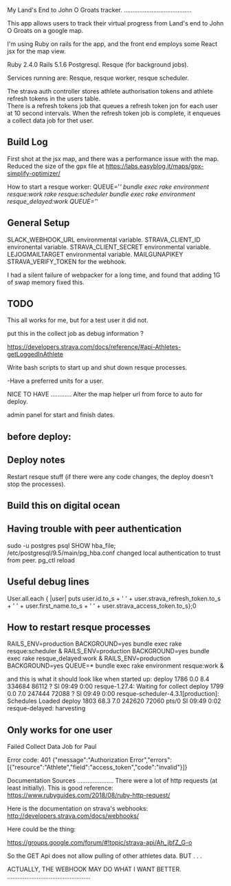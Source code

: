 My Land's End to John O Groats tracker.
.......................................

This app allows users to track their virtual progress from Land's end to John O Groats on a google map. 

I'm using Ruby on rails for the app, and the front end employs some React jsx for the map view. 

Ruby 2.4.0
Rails 5.1.6
Postgresql.
Resque (for background jobs).

Services running are:
Resque, resque worker, resque scheduler.

The strava auth controller stores athlete authorisation tokens and athlete refresh tokens in the users table.  
There is a refresh tokens job that queues a refresh token jon for each user at 10 second intervals.  When the refresh token job is complete, it enqueues a collect data job for thet user.

Build Log
---------

First shot at the jsx map, and there was a performance issue with the map.
Reduced the size of the gpx file at https://labs.easyblog.it/maps/gpx-simplify-optimizer/

How to start a resque worker:
QUEUE='*' bundle exec rake environment resque:work
rake resque:scheduler
bundle exec rake environment resque_delayed:work QUEUE='*'

General Setup
-------------
SLACK_WEBHOOK_URL environmental variable.
STRAVA_CLIENT_ID  environental variable.
STRAVA_CLIENT_SECRET environmental variable.
LEJOGMAILTARGET environmental variable.
MAILGUNAPIKEY
STRAVA_VERIFY_TOKEN for the webhook.

I had a silent failure of webpacker for a long time, and found that adding 1G of swap memory fixed this.

TODO
----

This all works for me, but for a test user it did not.

put this in the collect job as debug information ?

https://developers.strava.com/docs/reference/#api-Athletes-getLoggedInAthlete




Write bash scripts to start up and shut down resque processes.

-Have a preferred units for a user.

NICE TO HAVE
............
Alter the map helper url from force to auto for deploy.

admin panel for start and finish dates.


before deploy:
--------------

Deploy notes
------------
Restart resque stuff  (if there were any code changes, the deploy doesn't stop the processes).

Build this on digital ocean
----------------------------

Having trouble with peer authentication
---------------------------------------
sudo -u postgres psql
SHOW hba_file;
/etc/postgresql/9.5/main/pg_hba.conf
changed local authentication to trust from peer.
pg_ctl reload

Useful debug lines
------------------
User.all.each { |user| puts user.id.to_s + '  ' + user.strava_refresh_token.to_s + '  ' + user.first_name.to_s + ' ' + user.strava_access_token.to_s};0

How to restart resque processes
-------------------------------
RAILS_ENV=production BACKGROUND=yes bundle exec rake resque:scheduler &
RAILS_ENV=production BACKGROUND=yes bundle exec rake resque_delayed:work &
RAILS_ENV=production BACKGROUND=yes QUEUE=* bundle exec rake environment resque:work &

and this is what it should look like when started up:
deploy    1786  0.0  8.4 334684 86112 ?        Sl   09:49   0:00 resque-1.27.4: Waiting for collect
deploy    1799  0.0  7.0 247444 72088 ?        Sl   09:49   0:00 resque-scheduler-4.3.1[production]: Schedules Loaded
deploy    1803 68.3  7.0 242620 72060 pts/0    Sl   09:49   0:02 resque-delayed: harvesting


Only works for one user
-----------------------

Failed Collect Data Job for Paul

Error code: 401
{"message":"Authorization Error","errors":[{"resource":"Athlete","field":"access_token","code":"invalid"}]}

Documentation Sources
.....................
There were a lot of http requests (at least initially).  This is good reference:
https://www.rubyguides.com/2018/08/ruby-http-request/

Here is the documentation on strava's webhooks:
http://developers.strava.com/docs/webhooks/


Here could be the thing:

https://groups.google.com/forum/#!topic/strava-api/Ah_jbfZ_G-o

So the GET Api does not allow pulling of other athletes data. BUT . . . 

ACTUALLY, THE WEBHOOK MAY DO WHAT I WANT BETTER.
................................................














